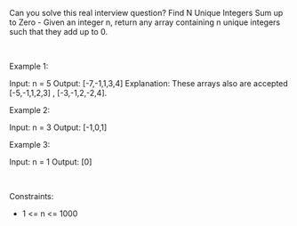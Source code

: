 Can you solve this real interview question? Find N Unique Integers Sum up to Zero - Given an integer n, return any array containing n unique integers such that they add up to 0.

 

Example 1:


Input: n = 5
Output: [-7,-1,1,3,4]
Explanation: These arrays also are accepted [-5,-1,1,2,3] , [-3,-1,2,-2,4].


Example 2:


Input: n = 3
Output: [-1,0,1]


Example 3:


Input: n = 1
Output: [0]


 

Constraints:

 * 1 <= n <= 1000